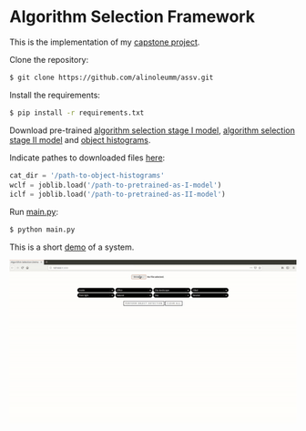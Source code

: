 # Algorithm Selection Framework

This is the implementation of my [capstone project](https://www.dropbox.com/s/0dma4ny6j5exgaf/Impact%20of%20Reasoning%20and%20Data%20Set%20on%20the%20Quality%20of%0AComputer%20Vision.pdf?dl=0).

Clone the repository:

```bash
$ git clone https://github.com/alinoleumm/assv.git
```

Install the requirements:

```bash
$ pip install -r requirements.txt
```

Download pre-trained [algorithm selection stage I model](https://github.com/alinoleumm/assv/releases/download/v1.1/svc.sav), [algorithm selection stage II model](https://github.com/alinoleumm/assv/releases/download/v1.1/dt.sav) and [object histograms](https://github.com/alinoleumm/assv/releases/download/v1.1/object_histograms.tar.gz).

Indicate pathes to downloaded files [here](https://github.com/alinoleumm/assv/blob/2324462ab954f1df88ed4e414e7f1d0ad7c7aeeb/main.py#L80-L82):

```python
cat_dir = '/path-to-object-histograms' 
wclf = joblib.load('/path-to-pretrained-as-I-model') 
iclf = joblib.load('/path-to-pretrained-as-II-model') 
```

Run [main.py](https://github.com/alinoleumm/assv/blob/master/main.py):

```bash
$ python main.py
```

This is a short [demo](https://www.dropbox.com/s/a46trqt7cwrvgm3/SP_DemoWithStageII.mp4?dl=0) of a system.

![demo](demo.gif)
